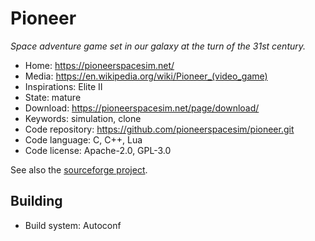 # Pioneer

_Space adventure game set in our galaxy at the turn of the 31st century._

- Home: https://pioneerspacesim.net/
- Media: <https://en.wikipedia.org/wiki/Pioneer_(video_game)>
- Inspirations: Elite II
- State: mature
- Download: https://pioneerspacesim.net/page/download/
- Keywords: simulation, clone
- Code repository: https://github.com/pioneerspacesim/pioneer.git
- Code language: C, C++, Lua
- Code license: Apache-2.0, GPL-3.0

See also the [sourceforge project](https://sourceforge.net/projects/pioneerspacesim/).

## Building

- Build system: Autoconf
